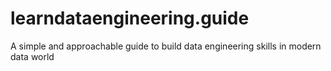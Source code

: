 # learndataengineering.guide

A simple and approachable guide to build data engineering skills in modern data world
